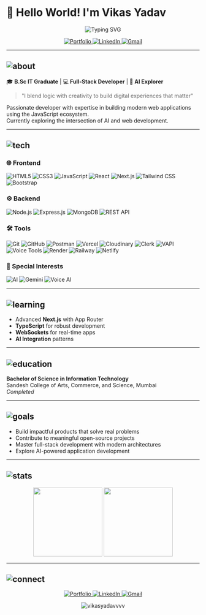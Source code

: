 # 👋 Hello World! I'm Vikas Yadav

<div align="center">
  <img src="https://readme-typing-svg.demolab.com?font=Fira+Code&size=24&duration=3000&pause=500&color=38BDF8&center=true&vCenter=true&width=500&lines=Full-Stack+Developer;AI+Enthusiast;Tech+Innovator;Open-Source+Contributor" alt="Typing SVG" />
</div>

<p align="center">
  <a href="https://vikas-yadav.vercel.app/" target="_blank">
    <img src="https://img.shields.io/badge/Portfolio-%23000000.svg?style=for-the-badge&logo=react&logoColor=white" alt="Portfolio"/>
  </a>
  <a href="https://www.linkedin.com/in/vikas-yadav-1916002a6/" target="_blank">
    <img src="https://img.shields.io/badge/LinkedIn-%230077B5.svg?style=for-the-badge&logo=linkedin&logoColor=white" alt="LinkedIn"/>
  </a>
  <a href="mailto:vy532555@gmail.com">
    <img src="https://img.shields.io/badge/Gmail-D14836?style=for-the-badge&logo=gmail&logoColor=white" alt="Gmail"/>
  </a>
</p>

---

## ![about](https://img.shields.io/badge/-About_Me-000?style=flat-square&logo=About.me)

🎓 **B.Sc IT Graduate** | 💻 **Full-Stack Developer** | 🤖 **AI Explorer**

> "I blend logic with creativity to build digital experiences that matter"

Passionate developer with expertise in building modern web applications using the JavaScript ecosystem.  
Currently exploring the intersection of AI and web development.

---

## ![tech](https://img.shields.io/badge/-Tech_Stack-000?style=flat-square&logo=stackshare)

### 🌐 Frontend
![HTML5](https://img.shields.io/badge/HTML5-E34F26?style=for-the-badge&logo=html5&logoColor=white)
![CSS3](https://img.shields.io/badge/CSS3-1572B6?style=for-the-badge&logo=css3&logoColor=white)
![JavaScript](https://img.shields.io/badge/JavaScript-F7DF1E?style=for-the-badge&logo=javascript&logoColor=black)
![React](https://img.shields.io/badge/React-20232A?style=for-the-badge&logo=react&logoColor=61DAFB)
![Next.js](https://img.shields.io/badge/Next.js-000000?style=for-the-badge&logo=nextdotjs&logoColor=white)
![Tailwind CSS](https://img.shields.io/badge/Tailwind_CSS-38B2AC?style=for-the-badge&logo=tailwind-css&logoColor=white)
![Bootstrap](https://img.shields.io/badge/Bootstrap-563D7C?style=for-the-badge&logo=bootstrap&logoColor=white)

### ⚙ Backend
![Node.js](https://img.shields.io/badge/Node.js-339933?style=for-the-badge&logo=nodedotjs&logoColor=white)
![Express.js](https://img.shields.io/badge/Express.js-000000?style=for-the-badge&logo=express&logoColor=white)
![MongoDB](https://img.shields.io/badge/MongoDB-47A248?style=for-the-badge&logo=mongodb&logoColor=white)
![REST API](https://img.shields.io/badge/REST_API-FF6C37?style=for-the-badge&logo=postman&logoColor=white)

### 🛠 Tools
![Git](https://img.shields.io/badge/Git-F05032?style=for-the-badge&logo=git&logoColor=white)
![GitHub](https://img.shields.io/badge/GitHub-100000?style=for-the-badge&logo=github&logoColor=white)
![Postman](https://img.shields.io/badge/Postman-FF6C37?style=for-the-badge&logo=postman&logoColor=white)
![Vercel](https://img.shields.io/badge/Vercel-000000?style=for-the-badge&logo=vercel&logoColor=white)
![Cloudinary](https://img.shields.io/badge/Cloudinary-3448C5?style=for-the-badge&logo=cloudinary&logoColor=white)
![Clerk](https://img.shields.io/badge/Clerk-000000?style=for-the-badge&logo=clerk&logoColor=white)
![VAPI](https://img.shields.io/badge/VAPI-000000?style=for-the-badge&logo=vapi&logoColor=white)
![Voice Tools](https://img.shields.io/badge/Voice_Tools-4285F4?style=for-the-badge&logo=google-assistant&logoColor=white)
![Render](https://img.shields.io/badge/Render-46E3B7?style=for-the-badge&logo=render&logoColor=white)
![Railway](https://img.shields.io/badge/Railway-0B0D0E?style=for-the-badge&logo=railway&logoColor=white)
![Netlify](https://img.shields.io/badge/Netlify-00C7B7?style=for-the-badge&logo=netlify&logoColor=white)

### 🤖 Special Interests
![AI](https://img.shields.io/badge/AI-FFD700?style=for-the-badge&logo=openai&logoColor=black)
![Gemini](https://img.shields.io/badge/Gemini-4285F4?style=for-the-badge&logo=google&logoColor=white)
![Voice AI](https://img.shields.io/badge/Voice_AI-00C4CC?style=for-the-badge&logo=sonos&logoColor=white)

---

## ![learning](https://img.shields.io/badge/-Currently_Learning-000?style=flat-square&logo=bookstack)

- Advanced **Next.js** with App Router
- **TypeScript** for robust development
- **WebSockets** for real-time apps
- **AI Integration** patterns

---

## ![education](https://img.shields.io/badge/-Education-000?style=flat-square&logo=googleclassroom)

**Bachelor of Science in Information Technology**  
Sandesh College of Arts, Commerce, and Science, Mumbai  
*Completed*

---

## ![goals](https://img.shields.io/badge/-Goals-000?style=flat-square&logo=target)

- Build impactful products that solve real problems
- Contribute to meaningful open-source projects
- Master full-stack development with modern architectures
- Explore AI-powered application development

---

## ![stats](https://img.shields.io/badge/-GitHub_Stats-000?style=flat-square&logo=github)

<div align="center">
  <img height="180em" src="https://github-readme-stats.vercel.app/api?username=vikasyadavvvv&show_icons=true&theme=radical" />
  <img height="180em" src="https://github-readme-stats.vercel.app/api/top-langs/?username=vikasyadavvvv&layout=compact&theme=radical" />
</div>

---

## ![connect](https://img.shields.io/badge/-Let's_Connect-000?style=flat-square&logo=Handshake)

<p align="center">
  <a href="https://vikas-yadav.vercel.app/" target="_blank">
    <img src="https://img.shields.io/badge/Portfolio-%23000000.svg?style=for-the-badge&logo=react&logoColor=white" alt="Portfolio"/>
  </a>
  <a href="https://www.linkedin.com/in/vikas-yadav-1916002a6/" target="_blank">
    <img src="https://img.shields.io/badge/LinkedIn-%230077B5.svg?style=for-the-badge&logo=linkedin&logoColor=white" alt="LinkedIn"/>
  </a>
  <a href="mailto:vy532555@gmail.com">
    <img src="https://img.shields.io/badge/Gmail-D14836?style=for-the-badge&logo=gmail&logoColor=white" alt="Gmail"/>
  </a>
</p>

<div align="center">
  <img src="https://komarev.com/ghpvc/?username=vikasyadavvvv&label=Profile%20views&color=0e75b6&style=flat" alt="vikasyadavvvv" /> 
</div>
